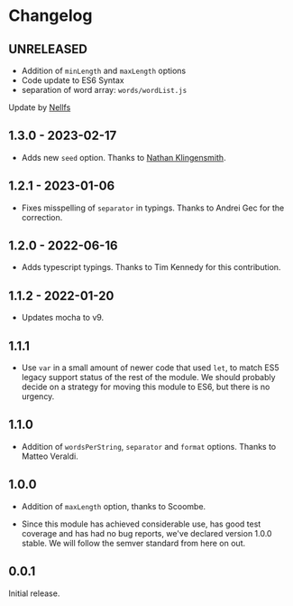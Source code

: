 # Changelog

## UNRELEASED

- Addition of `minLength` and `maxLength` options
- Code update to ES6 Syntax
- separation of word array: `words/wordList.js`

Update by [Nellfs](https://github.com/nellfs)

## 1.3.0 - 2023-02-17

- Adds new `seed` option. Thanks to [Nathan Klingensmith](https://github.com/IamParadoxdotexe).

## 1.2.1 - 2023-01-06

- Fixes misspelling of `separator` in typings. Thanks to Andrei Gec for the correction.

## 1.2.0 - 2022-06-16

- Adds typescript typings. Thanks to Tim Kennedy for this contribution.

## 1.1.2 - 2022-01-20

- Updates mocha to v9.

## 1.1.1

- Use `var` in a small amount of newer code that used `let`, to match ES5 legacy support status of the rest of the module. We should probably decide on a strategy for moving this module to ES6, but there is no urgency.

## 1.1.0

- Addition of `wordsPerString`, `separator` and `format` options. Thanks to Matteo Veraldi.

## 1.0.0

- Addition of `maxLength` option, thanks to Scoombe.

- Since this module has achieved considerable use, has good test coverage and has had no bug reports, we've declared version 1.0.0 stable. We will follow the semver standard from here on out.

## 0.0.1

Initial release.

